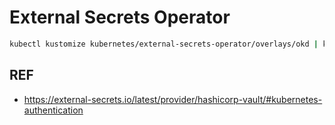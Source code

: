 # External Secrets Operator

```bash
kubectl kustomize kubernetes/external-secrets-operator/overlays/okd | kubectl apply -f -
```

## REF

- <https://external-secrets.io/latest/provider/hashicorp-vault/#kubernetes-authentication>
